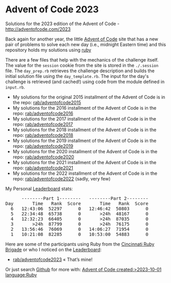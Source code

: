 # Advent of Code 2023 #

Solutions for the 2023 edition of the Advent of Code - http://adventofcode.com/2023

Back again for another year, the little [Advent of Code] site that has a new pair of problems to solve each new day (i.e., midnight Eastern time) and this repository holds my solutions using [ruby](http://ruby-lang.org)

There are a few files that help with the mechanics of the challenge itself. The value for the `session` cookie from the site is stored in the `./.session` file. The `day_prep.rb` retrieves the challenge description and builds the initial solution file using the `day_template.rb`. The input for the day's challenge is retrieved (and cached!) using code from the module defined in `input.rb`.

* My solutions for the original 2015 installment of the Advent of Code is in the repo: [rab/adventofcode2015](https://github.com/rab/adventofcode2015)
* My solutions for the 2016 installment of the Advent of Code is in the repo: [rab/adventofcode2016](https://github.com/rab/adventofcode2016)
* My solutions for the 2017 installment of the Advent of Code is in the repo: [rab/adventofcode2017](https://github.com/rab/adventofcode2017)
* My solutions for the 2018 installment of the Advent of Code is in the repo: [rab/adventofcode2018](https://github.com/rab/adventofcode2018)
* My solutions for the 2019 installment of the Advent of Code is in the repo: [rab/adventofcode2019](https://github.com/rab/adventofcode2019)
* My solutions for the 2020 installment of the Advent of Code is in the repo: [rab/adventofcode2020](https://github.com/rab/adventofcode2020)
* My solutions for the 2021 installment of the Advent of Code is in the repo: [rab/adventofcode2021](https://github.com/rab/adventofcode2021)
* My solutions for the 2022 installment of the Advent of Code is in the repo: [rab/adventofcode2022](https://github.com/rab/adventofcode2022) (sadly, very few)

My Personal [Leaderboard] stats:

<pre>
      --------Part 1--------   --------Part 2--------
Day       Time   Rank  Score       Time   Rank  Score
  6   12:43:06  52297      0   12:46:42  50803      0
  5   22:34:48  65738      0       >24h  48167      0
  4   12:32:23  66405      0       >24h  87035      0
  3       >24h  87799      0       >24h  76175      0
  2   13:56:46  76069      0   14:06:27  71954      0
  1   10:21:08  82285      0   10:53:00  54883      0
</pre>

Here are some of the participants using Ruby from the [Cincinnati Ruby Brigade] or who I noticed on the [Leaderboard]:

* [rab/adventofcode2023](https://github.com/rab/adventofcode2023) &laquo;&nbsp;That&rsquo;s&nbsp;mine!

Or just search [Github] for more with: [Advent of Code created:>2023-10-01 language:Ruby](https://github.com/search?utf8=%E2%9C%93&q=Advent+of+Code+created%3A%3E2023-10-01+language%3ARuby&type=Repositories&ref=advsearch&l=Ruby)

[Advent of Code]: http://www.adventofcode.com/2023/
[Leaderboard]: http://www.adventofcode.com/2023/leaderboard
[Stats]: http://www.adventofcode.com/2023/stats
[Github]: http://github.com/
[Cincinnati Ruby Brigade]: http://cincyrb.com/
